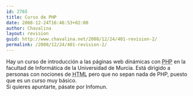 ```yaml
---
id: 2765
title: Curso de PHP
date: 2008-12-24T16:46:53+02:00
author: Chavalina
layout: revision
guid: http://www.chavalina.net/2008/12/24/401-revision-2/
permalink: /2008/12/24/401-revision-2/
---
```

Hay un curso de introducción a las páginas web dinámicas con <acronym title="Hypertext PreProcessor">PHP</acronym> en la facultad de Informática de la Universidad de Murcia. Está dirigido a personas con nociones de <acronym title="HyperText Markup Language">HTML</acronym> pero que no sepan nada de PHP, puesto que es un curso muy básico.  
Si quieres apuntarte, pásate por Infomun.